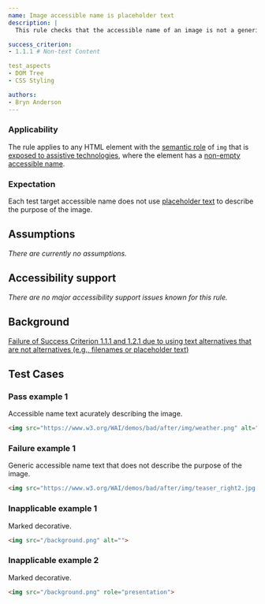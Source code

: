```yaml
---
name: Image accessible name is placeholder text
description: |
  This rule checks that the accessible name of an image is not a generic placeholder text.

success_criterion:
- 1.1.1 # Non-text Content

test_aspects
- DOM Tree
- CSS Styling

authors:
- Bryn Anderson
---
```


### Applicability

The rule applies to any HTML element with the [semantic role](#semantic-role) of `img` that is [exposed to assistive technologies](#exposed-to-assistive-technologies), where the element has a [non-empty](#non-empty) [accessible name](#accessible-name).

### Expectation

Each test target accessible name does not use [placeholder text](#placeholder-text) to describe the purpose of the image.

## Assumptions

*There are currently no assumptions.*

## Accessibility support

*There are no major accessibility support issues known for this rule.*

## Background

[Failure of Success Criterion 1.1.1 and 1.2.1 due to using text alternatives that are not alternatives (e.g., filenames or placeholder text)](https://www.w3.org/TR/WCAG20-TECHS/F30.html)

## Test Cases

### Pass example 1

Accessible name text acurately describing the image.

```html
<img src="https://www.w3.org/WAI/demos/bad/after/img/weather.png" alt="sun amd cloud weather graphic">
```

### Failure example 1

Generic accessible name text that does not describe the purpose of the image.

```html
<img src="https://www.w3.org/WAI/demos/bad/after/img/teaser_right2.jpg.png" alt="image">
```

### Inapplicable example 1

Marked decorative.

```html
<img src="/background.png" alt="">
```

### Inapplicable example 2

Marked decorative.

```html
<img src="/background.png" role="presentation">
```
